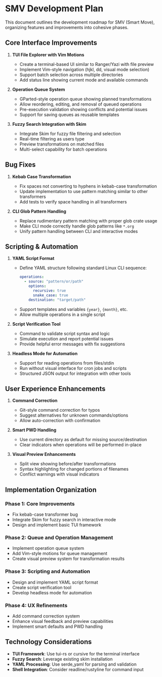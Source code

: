 # SMV Development Plan

This document outlines the development roadmap for SMV (Smart Move), organizing features and improvements into cohesive phases.

## Core Interface Improvements

1. **TUI File Explorer with Vim Motions**
   - Create a terminal-based UI similar to Ranger/Yazi with file preview
   - Implement Vim-style navigation (hjkl, dd, visual mode selection)
   - Support batch selection across multiple directories
   - Add status line showing current mode and available commands

2. **Operation Queue System**
   - GParted-style operation queue showing planned transformations
   - Allow reordering, editing, and removal of queued operations
   - Pre-execution validation showing conflicts and potential issues
   - Support for saving queues as reusable templates

3. **Fuzzy Search Integration with Skim**
   - Integrate Skim for fuzzy file filtering and selection
   - Real-time filtering as users type
   - Preview transformations on matched files
   - Multi-select capability for batch operations

## Bug Fixes

1. **Kebab Case Transformation**
   - Fix spaces not converting to hyphens in kebab-case transformation
   - Update implementation to use pattern matching similar to other transformers
   - Add tests to verify space handling in all transformers

2. **CLI Glob Pattern Handling**
   - Replace rudimentary pattern matching with proper glob crate usage
   - Make CLI mode correctly handle glob patterns like `*.org`
   - Unify pattern handling between CLI and interactive modes

## Scripting & Automation

1. **YAML Script Format**
   - Define YAML structure following standard Linux CLI sequence:
     ```yaml
     operations:
       - source: "pattern/or/path"
         options:
           recursive: true
           snake_case: true
         destination: "target/path"
     ```
   - Support templates and variables `{year}`, `{month}`, etc.
   - Allow multiple operations in a single script

2. **Script Verification Tool**
   - Command to validate script syntax and logic
   - Simulate execution and report potential issues
   - Provide helpful error messages with fix suggestions

3. **Headless Mode for Automation**
   - Support for reading operations from files/stdin
   - Run without visual interface for cron jobs and scripts
   - Structured JSON output for integration with other tools

## User Experience Enhancements

1. **Command Correction**
   - Git-style command correction for typos
   - Suggest alternatives for unknown commands/options
   - Allow auto-correction with confirmation

2. **Smart PWD Handling**
   - Use current directory as default for missing source/destination
   - Clear indicators when operations will be performed in-place

3. **Visual Preview Enhancements**
   - Split view showing before/after transformations
   - Syntax highlighting for changed portions of filenames
   - Conflict warnings with visual indicators

## Implementation Organization

### Phase 1: Core Improvements
- Fix kebab-case transformer bug
- Integrate Skim for fuzzy search in interactive mode
- Design and implement basic TUI framework

### Phase 2: Queue and Operation Management 
- Implement operation queue system
- Add Vim-style motions for queue management
- Create visual preview system for transformation results

### Phase 3: Scripting and Automation
- Design and implement YAML script format
- Create script verification tool
- Develop headless mode for automation

### Phase 4: UX Refinements
- Add command correction system
- Enhance visual feedback and preview capabilities
- Implement smart defaults and PWD handling

## Technology Considerations

- **TUI Framework**: Use tui-rs or cursive for the terminal interface
- **Fuzzy Search**: Leverage existing skim installation
- **YAML Processing**: Use serde_yaml for parsing and validation
- **Shell Integration**: Consider readline/rustyline for command input